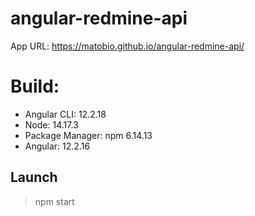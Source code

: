 # angular-redmine-api

App URL: https://matobio.github.io/angular-redmine-api/

# Build:

- Angular CLI: 12.2.18
- Node: 14.17.3
- Package Manager: npm 6.14.13
- Angular: 12.2.16

## Launch

> npm start
